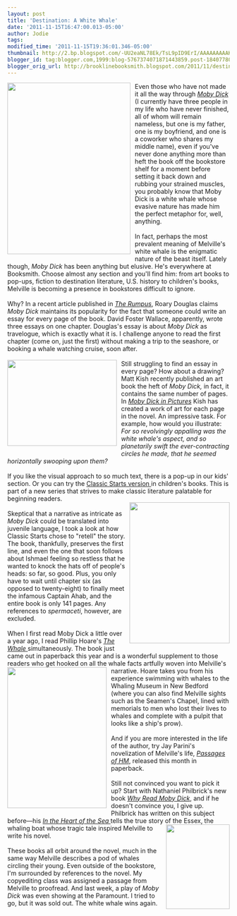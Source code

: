 ```yaml
---
layout: post
title: 'Destination: A White Whale'
date: '2011-11-15T16:47:00.013-05:00'
author: Jodie
tags: 
modified_time: '2011-11-15T19:36:01.346-05:00'
thumbnail: http://2.bp.blogspot.com/-UU2eaNL78Ek/TsL9pID9ErI/AAAAAAAAAKo/1WoIjBr9AJQ/s72-c/mobydick.jpg
blogger_id: tag:blogger.com,1999:blog-5767374071871443859.post-184077802275670683
blogger_orig_url: http://brooklinebooksmith.blogspot.com/2011/11/destination-white-whale.html
---
```


<a href="http://2.bp.blogspot.com/-UU2eaNL78Ek/TsL9pID9ErI/AAAAAAAAAKo/1WoIjBr9AJQ/s1600/mobydick.jpg"><img style="MARGIN: 0px 10px 10px 0px; WIDTH: 279px; FLOAT: left; HEIGHT: 389px; CURSOR: hand" id="BLOGGER_PHOTO_ID_5675377363420779186" border="0" alt="" src="http://2.bp.blogspot.com/-UU2eaNL78Ek/TsL9pID9ErI/AAAAAAAAAKo/1WoIjBr9AJQ/s320/mobydick.jpg" /></a> Even those who have not made it all the way through <a href="http://www.brooklinebooksmith-shop.com/book/9780553213119"><em>Moby Dick</em> </a>(I currently have three people in my life who have never finished, all of whom will remain nameless, but one is my father, one is my boyfriend, and one is a coworker who shares my middle name), even if you've never done anything more than heft the book off the bookstore shelf for a moment before setting it back down and rubbing your strained muscles, you probably know that Moby Dick is a white whale whose evasive nature has made him the perfect metaphor for, well, anything.<br /><br />In fact, perhaps the most prevalent meaning of Melville's white whale is the enigmatic nature of the beast itself. Lately though, <em>Moby Dick</em> has been anything but elusive. He's everywhere at Booksmith. Choose almost any section and you'll find him: from art books to pop-ups, fiction to destination literature, U.S. history to children's books, Melville is becoming a presence in bookstores difficult to ignore.<br /><br />Why? In a recent article published in <em><a href="http://therumpus.net/2011/11/the-latin-american-travelers-guide-in-moby-dick/">The Rumpus</a></em>, Roary Douglas claims <em>Moby Dick</em> maintains its popularity for the fact that someone could write an essay for every page of the book. David Foster Wallace, apparently, wrote three essays on one chapter. Douglas's essay is about <em>Moby Dick</em> as travelogue, which is exactly what it is. I challenge anyone to read the first chapter (come on, just the first) without making a trip to the seashore, or booking a whale watching cruise, soon after.<br /><br /><a onblur="try {parent.deselectBloggerImageGracefully();} catch(e) {}" href="http://2.bp.blogspot.com/-GZ5nfSieO_o/TsLfNxLOjCI/AAAAAAAAAKc/jAOLdcF8xfQ/s1600/moby-dick-in-pictures1.jpg"><img style="MARGIN: 0px 10px 10px 0px; WIDTH: 248px; FLOAT: left; HEIGHT: 195px; CURSOR: pointer" id="BLOGGER_PHOTO_ID_5675343908071967778" border="0" alt="" src="http://2.bp.blogspot.com/-GZ5nfSieO_o/TsLfNxLOjCI/AAAAAAAAAKc/jAOLdcF8xfQ/s320/moby-dick-in-pictures1.jpg" /></a>Still struggling to find an essay in every page? How about a drawing? Matt Kish recently published an art book the heft of <em>Moby Dick,</em> in fact, it contains the same number of pages. In <em><a href="http://www.brooklinebooksmith-shop.com/book/9781935639138">Moby Dick in Pictures</a></em> Kish has created a work of art for each page in the novel. An impressive task. For example, how would you illustrate: <em>For so revolvingly appalling was the white whale's aspect, and so planetarily swift the ever-contracting circles he made, that he seemed horizontally swooping upon them?<br /></em><br />If you like the visual approach to so much text, there is a pop-up in our kids' section. Or you can try the <a href="http://www.brooklinebooksmith-shop.com/book/9781402766442">Classic Starts version </a>in children's books. This is part of a new series that strives to make classic literature palatable for beginning readers.<br /><a onblur="try {parent.deselectBloggerImageGracefully();} catch(e) {}" href="http://4.bp.blogspot.com/-fPm0FsKw7bo/TsLee5AUG-I/AAAAAAAAAJs/8u06lAwFnE0/s1600/the-captain-from-moby-dick.jpg"><img style="MARGIN: 0px 0px 10px 10px; WIDTH: 227px; FLOAT: right; HEIGHT: 320px; CURSOR: pointer" id="BLOGGER_PHOTO_ID_5675343102719826914" border="0" alt="" src="http://4.bp.blogspot.com/-fPm0FsKw7bo/TsLee5AUG-I/AAAAAAAAAJs/8u06lAwFnE0/s320/the-captain-from-moby-dick.jpg" /></a><br />Skeptical that a narrative as intricate as <em>Moby Dick</em> could be translated into juvenile language, I took a look at how Classic Starts chose to "retell" the story. The book, thankfully, preserves the first line, and even the one that soon follows about Ishmael feeling so restless that he wanted to knock the hats off of people's heads: so far, so good. Plus, you only have to wait until chapter six (as opposed to twenty-eight) to finally meet the infamous Captain Ahab, and the entire book is only 141 pages. Any references to <em>spermaceti</em>, however, are excluded.<br /><br />When I first read Moby Dick a little over a year ago, I read Phillip Hoare's <a href="http://www.brooklinebooksmith-shop.com/book/9780061976209"><em>The Whale</em> </a>simultaneously. The book just came out in paperback this year and is a wonderful supplement to those readers who get hooked on all the whale facts artfully woven into Melville's narrative. Hoare takes you <a onblur="try {parent.deselectBloggerImageGracefully();} catch(e) {}" href="http://3.bp.blogspot.com/-jGGtJ-pGvIE/TsLe4XO5VlI/AAAAAAAAAKQ/Id856QaziBI/s1600/thumbs_2606-moby-dick-rises.jpg"><img style="MARGIN: 0px 10px 10px 0px; WIDTH: 225px; FLOAT: left; HEIGHT: 320px; CURSOR: pointer" id="BLOGGER_PHOTO_ID_5675343540330780242" border="0" alt="" src="http://3.bp.blogspot.com/-jGGtJ-pGvIE/TsLe4XO5VlI/AAAAAAAAAKQ/Id856QaziBI/s320/thumbs_2606-moby-dick-rises.jpg" /></a>from his experience swimming with whales to the Whaling Museum in New Bedford (where you can also find Melville sights such as the Seamen's Chapel, lined with memorials to men who lost their lives to whales and complete with a pulpit that looks like a ship's prow).<br /><br />And if you are more interested in the life of the author, try Jay Parini's novelization of Melville's life, <em><a href="http://www.brooklinebooksmith-shop.com/book/9780307386199">Passages of HM</a></em>, released this month in paperback.<br /><br />Still not convinced you want to pick it up? Start with Nathaniel Philbrick's new book <em><a href="http://www.brooklinebooksmith-shop.com/book/9780670022991">Why Read Moby Dick</a></em>, and if he doesn't convince you, I give up. Philbrick has written on this subject before—his <a href="http://www.brooklinebooksmith-shop.com/book/9780141001821"><em>In the</em> <em>Heart of the Sea</em> </a>tells the true story of the <a href="http://3.bp.blogspot.com/-PwyFPMT0BOo/TsL-zfaZ04I/AAAAAAAAAK0/C_o5csCRKB4/s1600/Why-Read-Moby-Dick-by-Nathaniel-Philbrick-197x290.jpg"><img style="MARGIN: 0px 0px 10px 10px; WIDTH: 144px; FLOAT: right; HEIGHT: 192px; CURSOR: hand" id="BLOGGER_PHOTO_ID_5675378640999273346" border="0" alt="" src="http://3.bp.blogspot.com/-PwyFPMT0BOo/TsL-zfaZ04I/AAAAAAAAAK0/C_o5csCRKB4/s320/Why-Read-Moby-Dick-by-Nathaniel-Philbrick-197x290.jpg" /></a>Essex, the whaling boat whose tragic tale inspired Melville to write his novel.<br /><br />These books all orbit around the novel, much in the same way Melville describes a pod of whales circling their young. Even outside of the bookstore, I'm surrounded by references to the novel. My copyediting class was assigned a passage from Melville to proofread. And last week, a play of <em>Moby Dick</em> was even showing at the Paramount. I tried to go, but it was sold out. The white whale wins again.